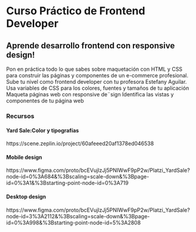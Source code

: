 # Curso Práctico de Frontend Developer

<h2>Aprende desarrollo frontend con responsive design!</h2>
Pon en práctica todo lo que sabes sobre maquetación con HTML y CSS para construir las páginas y componentes de un e-commerce profesional. Sube tu nivel como frontend developer con tu profesora Estefany Aguilar.  Usa variables de CSS para los colores, fuentes y tamaños de tu aplicación Maqueta páginas web con responsive de¨sign Identifica las vistas y componentes de tu página web

<h3>Recursos</h3>

<h4>Yard Sale:Color y tipografías</h4>
https://scene.zeplin.io/project/60afeeed20af1378ed046538


<h4>Mobile design</h4>
https://www.figma.com/proto/bcEVujIzJj5PNIWwF9pP2w/Platzi_YardSale?node-id=0%3A684&amp%3Bscaling=scale-down&amp%3Bpage-id=0%3A1&amp%3Bstarting-point-node-id=0%3A719

<h4>Desktop design</h4>
https://www.figma.com/proto/bcEVujIzJj5PNIWwF9pP2w/Platzi_YardSale?node-id=3%3A2112&amp%3Bscaling=scale-down&amp%3Bpage-id=0%3A998&amp%3Bstarting-point-node-id=5%3A2808
